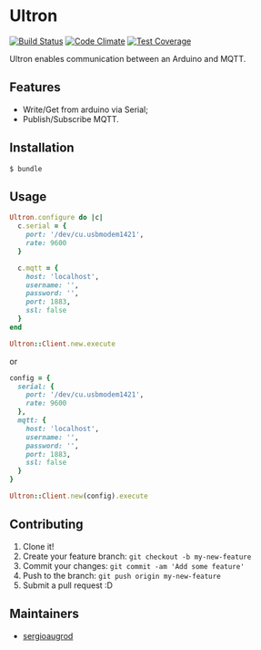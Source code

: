 # Ultron

[![Build Status](https://travis-ci.org/sergioaugrod/ultron.svg?branch=master)](https://travis-ci.org/sergioaugrod/ultron)
[![Code Climate](https://codeclimate.com/github/sergioaugrod/ultron/badges/gpa.svg)](https://codeclimate.com/github/sergioaugrod/ultron)
[![Test Coverage](https://codeclimate.com/github/sergioaugrod/ultron/badges/coverage.svg)](https://codeclimate.com/github/sergioaugrod/ultron/coverage)

Ultron enables communication between an Arduino and MQTT.

## Features

* Write/Get from arduino via Serial;
* Publish/Subscribe MQTT.

## Installation

```console
$ bundle
```

## Usage

```ruby
Ultron.configure do |c|
  c.serial = {
    port: '/dev/cu.usbmodem1421',
    rate: 9600
  }

  c.mqtt = {
    host: 'localhost',
    username: '',
    password: '',
    port: 1883,
    ssl: false
  }
end

Ultron::Client.new.execute
```

or

```ruby
config = {
  serial: {
    port: '/dev/cu.usbmodem1421',
    rate: 9600
  },
  mqtt: {
    host: 'localhost',
    username: '',
    password: '',
    port: 1883,
    ssl: false
  }
}

Ultron::Client.new(config).execute
```

## Contributing

1. Clone it!
2. Create your feature branch: `git checkout -b my-new-feature`
3. Commit your changes: `git commit -am 'Add some feature'`
4. Push to the branch: `git push origin my-new-feature`
5. Submit a pull request :D

## Maintainers

* [sergioaugrod](https://github.com/sergioaugrod/)
